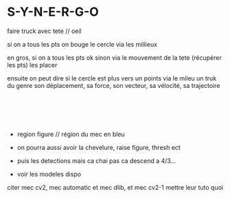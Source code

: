 # S-Y-N-E-R-G-O



faire truck avec tete // oeil


si on a tous les pts on bouge le cercle via les millieux

en gros, si on a tous les pts ok sinon via le mouvement de la tete (récupérer les pts) les placer

ensuite on peut dire si le cercle est plus vers un points via le mileu un truk du genre son déplacement, sa force, son vecteur, sa vélocité, sa trajectoire


<br><br><br><br>


- region figure // région du mec en bleu

- on pourra aussi avoir la chevelure, raise figure, thresh ect

- puis les detections mais ca chai pas ca descend a 4/3...

- voir les modeles dispo










citer mec cv2, mec automatic et mec dlib, et mec cv2-1 mettre leur tuto quoi
